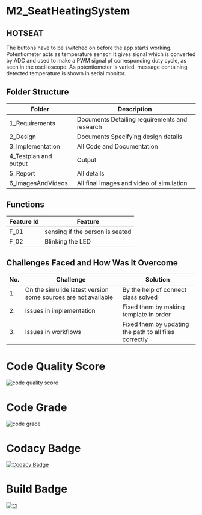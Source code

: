 # M2_SeatHeatingSystem
## HOTSEAT
The buttons have to be switched on before the app starts working. Potentiometer acts as temperature sensor. It gives signal which is converted by ADC and used to make a PWM signal pf corresponding duty cycle, as seen in the oscilloscope. As potentiometer is varied, message containing detected temperature is shown in serial monitor.

## Folder Structure

|Folder|Description|
|------|-----------|
|1_Requirements|Documents Detailing requirements and research|
|2_Design|Documents Specifying design details|
|3_Implementation|All Code and Documentation|
|4_Testplan and output|Output|
|5_Report|All details|
|6_ImagesAndVideos|All final images and video of simulation|

## Functions

|Feature Id|Feature|
|----------|-------|
|F_01|sensing if the person is seated|
|F_02|Blinking the LED|

## Challenges Faced and How Was It Overcome

|No.|Challenge|Solution|
|---|---------|--------|
|1.|On the simulide latest version some sources are not available|By the help of connect class solved|
|2.|Issues in implementation|Fixed them by making template in order|
|3.|Issues in workflows|Fixed them by updating the path to all files correctly|



# Code Quality Score
![code quality score](https://api.codiga.io/project/32913/score/svg)


# Code Grade
![code grade](https://api.codiga.io/project/32913/status/svg)

# Codacy Badge
[![Codacy Badge](https://app.codacy.com/project/badge/Grade/eeb206cff74047208401ca7ad23140c1)](https://www.codacy.com/gh/Avinash20031999/M2_SeatHeatingSystem/dashboard?utm_source=github.com&amp;utm_medium=referral&amp;utm_content=Avinash20031999/M2_SeatHeatingSystem&amp;utm_campaign=Badge_Grade)


# Build Badge
[![CI](https://github.com/Avinash20031999/M2_SeatHeatingSystem/actions/workflows/main.yml/badge.svg)](https://github.com/Avinash20031999/M2_SeatHeatingSystem/actions/workflows/main.yml)
